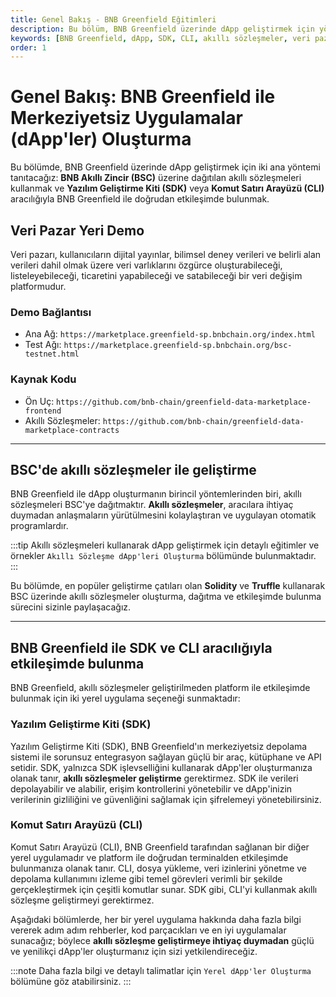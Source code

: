 ```yaml
---
title: Genel Bakış - BNB Greenfield Eğitimleri
description: Bu bölüm, BNB Greenfield üzerinde dApp geliştirmek için yöntemler sunmaktadır. BSC üzerindeki akıllı sözleşmelerin yanı sıra SDK ve CLI ile etkileşim yollarını keşfedin. 
keywords: [BNB Greenfield, dApp, SDK, CLI, akıllı sözleşmeler, veri pazarı, merkeziyetsiz uygulamalar]
order: 1
---
```


# Genel Bakış: BNB Greenfield ile Merkeziyetsiz Uygulamalar (dApp'ler) Oluşturma

Bu bölümde, BNB Greenfield üzerinde dApp geliştirmek için iki ana yöntemi tanıtacağız: **BNB Akıllı Zincir (BSC)** üzerine dağıtılan akıllı sözleşmeleri kullanmak ve **Yazılım Geliştirme Kiti (SDK)** veya **Komut Satırı Arayüzü (CLI)** aracılığıyla BNB Greenfield ile doğrudan etkileşimde bulunmak.

## Veri Pazar Yeri Demo
Veri pazarı, kullanıcıların dijital yayınlar, bilimsel deney verileri ve belirli alan verileri dahil olmak üzere veri varlıklarını özgürce oluşturabileceği, listeleyebileceği, ticaretini yapabileceği ve satabileceği bir veri değişim platformudur.

### Demo Bağlantısı
- Ana Ağ: `https://marketplace.greenfield-sp.bnbchain.org/index.html`
- Test Ağı: `https://marketplace.greenfield-sp.bnbchain.org/bsc-testnet.html`

### Kaynak Kodu
- Ön Uç: `https://github.com/bnb-chain/greenfield-data-marketplace-frontend`
- Akıllı Sözleşmeler: `https://github.com/bnb-chain/greenfield-data-marketplace-contracts`

---

## BSC'de akıllı sözleşmeler ile geliştirme
BNB Greenfield ile dApp oluşturmanın birincil yöntemlerinden biri, akıllı sözleşmeleri BSC'ye dağıtmaktır. **Akıllı sözleşmeler**, aracılara ihtiyaç duymadan anlaşmaların yürütülmesini kolaylaştıran ve uygulayan otomatik programlardır.

:::tip
Akıllı sözleşmeleri kullanarak dApp geliştirmek için detaylı eğitimler ve örnekler `Akıllı Sözleşme dApp'leri Oluşturma` bölümünde bulunmaktadır.
:::

Bu bölümde, en popüler geliştirme çatıları olan **Solidity** ve **Truffle** kullanarak BSC üzerinde akıllı sözleşmeler oluşturma, dağıtma ve etkileşimde bulunma sürecini sizinle paylaşacağız.

---

## BNB Greenfield ile SDK ve CLI aracılığıyla etkileşimde bulunma
BNB Greenfield, akıllı sözleşmeler geliştirilmeden platform ile etkileşimde bulunmak için iki yerel uygulama seçeneği sunmaktadır:

### Yazılım Geliştirme Kiti (SDK)
Yazılım Geliştirme Kiti (SDK), BNB Greenfield'ın merkeziyetsiz depolama sistemi ile sorunsuz entegrasyon sağlayan güçlü bir araç, kütüphane ve API setidir. SDK, yalnızca SDK işlevselliğini kullanarak dApp'ler oluşturmanıza olanak tanır, **akıllı sözleşmeler geliştirme** gerektirmez. SDK ile verileri depolayabilir ve alabilir, erişim kontrollerini yönetebilir ve dApp'inizin verilerinin gizliliğini ve güvenliğini sağlamak için şifrelemeyi yönetebilirsiniz.

### Komut Satırı Arayüzü (CLI)
Komut Satırı Arayüzü (CLI), BNB Greenfield tarafından sağlanan bir diğer yerel uygulamadır ve platform ile doğrudan terminalden etkileşimde bulunmanıza olanak tanır. CLI, dosya yükleme, veri izinlerini yönetme ve depolama kullanımını izleme gibi temel görevleri verimli bir şekilde gerçekleştirmek için çeşitli komutlar sunar. SDK gibi, CLI'yi kullanmak akıllı sözleşme geliştirmeyi gerektirmez.

Aşağıdaki bölümlerde, her bir yerel uygulama hakkında daha fazla bilgi vererek adım adım rehberler, kod parçacıkları ve en iyi uygulamalar sunacağız; böylece **akıllı sözleşme geliştirmeye ihtiyaç duymadan** güçlü ve yenilikçi dApp'ler oluşturmanız için sizi yetkilendireceğiz.

:::note
Daha fazla bilgi ve detaylı talimatlar için `Yerel dApp'ler Oluşturma` bölümüne göz atabilirsiniz.
:::